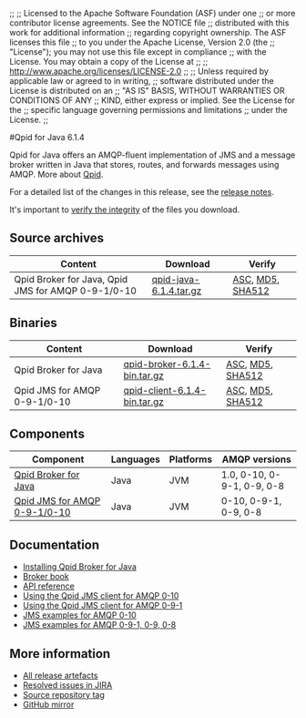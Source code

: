 ;;
;; Licensed to the Apache Software Foundation (ASF) under one
;; or more contributor license agreements.  See the NOTICE file
;; distributed with this work for additional information
;; regarding copyright ownership.  The ASF licenses this file
;; to you under the Apache License, Version 2.0 (the
;; "License"); you may not use this file except in compliance
;; with the License.  You may obtain a copy of the License at
;; 
;;   http://www.apache.org/licenses/LICENSE-2.0
;; 
;; Unless required by applicable law or agreed to in writing,
;; software distributed under the License is distributed on an
;; "AS IS" BASIS, WITHOUT WARRANTIES OR CONDITIONS OF ANY
;; KIND, either express or implied.  See the License for the
;; specific language governing permissions and limitations
;; under the License.
;;

#Qpid for Java 6.1.4

Qpid for Java offers an AMQP-fluent implementation of JMS and a message
broker written in Java that stores, routes, and forwards messages
using AMQP.  More about [Qpid]({{site_url}}/index.html).

For a detailed list of the changes in this release, see the [release
notes](release-notes.html).

It's important to [verify the
integrity]({{site_url}}/download.html#verify-what-you-download) of the
files you download.

## Source archives

| Content | Download | Verify |
|---------|----------|--------|
| Qpid Broker for Java, Qpid JMS for AMQP 0-9-1/0-10 | [qpid-java-6.1.4.tar.gz](http://archive.apache.org/dist/qpid/java/6.1.4/qpid-java-6.1.4.tar.gz) | [ASC](https://archive.apache.org/dist/qpid/java/6.1.4/qpid-java-6.1.4.tar.gz.asc), [MD5](https://archive.apache.org/dist/qpid/java/6.1.4/qpid-java-6.1.4.tar.gz.md5), [SHA512](https://archive.apache.org/dist/qpid/java/6.1.4/qpid-java-6.1.4.tar.gz.sha) |

## Binaries

| Content | Download | Verify |
|---------|----------|--------|
| Qpid Broker for Java | [qpid-broker-6.1.4-bin.tar.gz](http://archive.apache.org/dist/qpid/java/6.1.4/binaries/qpid-broker-6.1.4-bin.tar.gz) | [ASC](https://archive.apache.org/dist/qpid/java/6.1.4/binaries/qpid-broker-6.1.4-bin.tar.gz.asc), [MD5](https://archive.apache.org/dist/qpid/java/6.1.4/binaries/qpid-broker-6.1.4-bin.tar.gz.md5), [SHA512](https://archive.apache.org/dist/qpid/java/6.1.4/binaries/qpid-broker-6.1.4-bin.tar.gz.sha) |
| Qpid JMS for AMQP 0-9-1/0-10 | [qpid-client-6.1.4-bin.tar.gz](http://archive.apache.org/dist/qpid/java/6.1.4/binaries/qpid-client-6.1.4-bin.tar.gz) | [ASC](https://archive.apache.org/dist/qpid/java/6.1.4/binaries/qpid-client-6.1.4-bin.tar.gz.asc), [MD5](https://archive.apache.org/dist/qpid/java/6.1.4/binaries/qpid-client-6.1.4-bin.tar.gz.md5), [SHA512](https://archive.apache.org/dist/qpid/java/6.1.4/binaries/qpid-client-6.1.4-bin.tar.gz.sha) |

## Components

| Component | Languages | Platforms | AMQP versions |
|-----------|-----------|-----------|---------------|
| [Qpid Broker for Java]({{site_url}}/components/java-broker/index.html) | Java | JVM | 1.0, 0-10, 0-9-1, 0-9, 0-8 |
| [Qpid JMS for AMQP 0-9-1/0-10]({{site_url}}/components/jms/amqp-0-x.html) | Java | JVM | 0-10, 0-9-1, 0-9, 0-8 |

## Documentation


<div class="two-column" markdown="1">

 - [Installing Qpid Broker for Java](java-broker/book/Java-Broker-Installation.html)
 - [Broker book](java-broker/book/index.html)
 - [API reference](http://docs.oracle.com/javaee/1.4/api/javax/jms/package-summary.html)
 - [Using the Qpid JMS client for AMQP 0-10](jms-client-0-10/book/index.html)
 - [Using the Qpid JMS client for AMQP 0-9-1](jms-client-0-8/book/index.html)
 - [JMS examples for AMQP 0-10](qpid-jms/examples/index.html)
 - [JMS examples for AMQP 0-9-1, 0-9, 0-8](jms-client-0-8/book/JMS-Client-0-8-Examples.html)

</div>


## More information

 - [All release artefacts](http://archive.apache.org/dist/qpid/java/6.1.4)
 - [Resolved issues in JIRA](https://issues.apache.org/jira/issues/?jql=project+%3D+QPID+AND+fixVersion+%3D+%27qpid-java-6.1.4%27+AND+resolution+%3D+%27fixed%27+ORDER+BY+priority+DESC)
 - [Source repository tag](https://gitbox.apache.org/repos/asf/qpid-broker-j.git/tree/refs/tags/6.1.4)
 - [GitHub mirror](https://github.com/apache/qpid-broker-j/tree/6.1.4)

<script type="text/javascript">
  _deferredFunctions.push(function() {
      if ("6.1.4" === "{{current_java_release}}") {
          _modifyCurrentReleaseLinks();
      }
  });
</script>